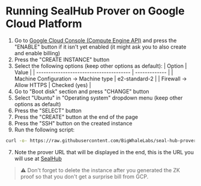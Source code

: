 # Running SealHub Prover on Google Cloud Platform

1. Go to [Google Cloud Console (Compute Engine API)](https://console.cloud.google.com/compute/instances) and press the "ENABLE" button if it isn't yet enabled (it might ask you to also create and enable billing)
2. Press the "CREATE INSTANCE" button
3. Select the following options (keep other options as default):
   | Option | Value |
   | --------------------------------------- | ------------- |
   | Machine Configuration -> Machine type | e2-standard-2 |
   | Firewall -> Allow HTTPS | Checked (yes) |
4. Go to "Boot disk" section and press "CHANGE" button
5. Select "Ubuntu" in "Operating system" dropdown menu (keep other options as default)
6. Press the "SELECT" button
7. Press the "CREATE" button at the end of the page
8. Press the "SSH" button on the created instance
9. Run the following script:

```bash
curl -o- https://raw.githubusercontent.com/BigWhaleLabs/seal-hub-prover/main/scripts/install.sh | bash
```

7. Note the prover URL that will be displayed in the end, this is the URL you will use at [SealHub](https://hub.sealc.red)

> ⚠️ Don't forget to delete the instance after you generated the ZK proof so that you don't get a surprise bill from GCP.
